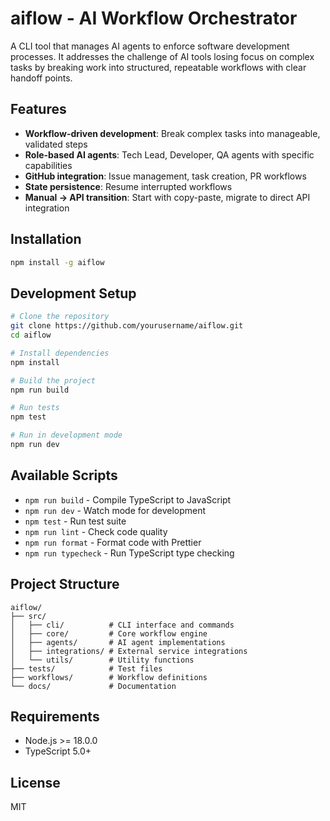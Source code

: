 # aiflow - AI Workflow Orchestrator

A CLI tool that manages AI agents to enforce software development processes. It addresses the challenge of AI tools losing focus on complex tasks by breaking work into structured, repeatable workflows with clear handoff points.

## Features

- **Workflow-driven development**: Break complex tasks into manageable, validated steps
- **Role-based AI agents**: Tech Lead, Developer, QA agents with specific capabilities
- **GitHub integration**: Issue management, task creation, PR workflows
- **State persistence**: Resume interrupted workflows
- **Manual → API transition**: Start with copy-paste, migrate to direct API integration

## Installation

```bash
npm install -g aiflow
```

## Development Setup

```bash
# Clone the repository
git clone https://github.com/yourusername/aiflow.git
cd aiflow

# Install dependencies
npm install

# Build the project
npm run build

# Run tests
npm test

# Run in development mode
npm run dev
```

## Available Scripts

- `npm run build` - Compile TypeScript to JavaScript
- `npm run dev` - Watch mode for development
- `npm test` - Run test suite
- `npm run lint` - Check code quality
- `npm run format` - Format code with Prettier
- `npm run typecheck` - Run TypeScript type checking

## Project Structure

```
aiflow/
├── src/
│   ├── cli/          # CLI interface and commands
│   ├── core/         # Core workflow engine
│   ├── agents/       # AI agent implementations
│   ├── integrations/ # External service integrations
│   └── utils/        # Utility functions
├── tests/            # Test files
├── workflows/        # Workflow definitions
└── docs/             # Documentation
```

## Requirements

- Node.js >= 18.0.0
- TypeScript 5.0+

## License

MIT
